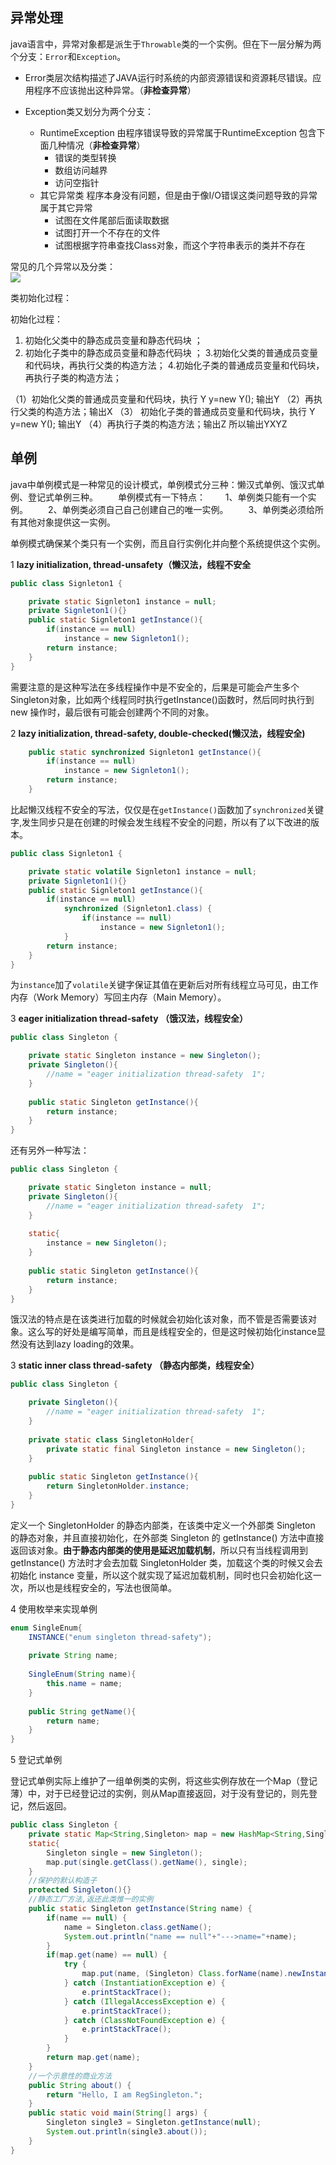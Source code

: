 
## 异常处理

java语言中，异常对象都是派生于`Throwable`类的一个实例。但在下一层分解为两个分支：`Error`和`Exception`。

* Error类层次结构描述了JAVA运行时系统的内部资源错误和资源耗尽错误。应用程序不应该抛出这种异常。（**非检查异常**）

* Exception类又划分为两个分支：
	* RuntimeException 由程序错误导致的异常属于RuntimeException 包含下面几种情况（**非检查异常**）
		* 错误的类型转换
		* 数组访问越界
		* 访问空指针
	* 其它异常类 程序本身没有问题，但是由于像I/O错误这类问题导致的异常属于其它异常
		* 试图在文件尾部后面读取数据
		* 试图打开一个不存在的文件
		* 试图根据字符串查找Class对象，而这个字符串表示的类并不存在

常见的几个异常以及分类：   
![](http://i.imgur.com/xpReDnJ.png)   



类初始化过程：

初始化过程： 
1. 初始化父类中的静态成员变量和静态代码块 ； 
2. 初始化子类中的静态成员变量和静态代码块 ； 
3.初始化父类的普通成员变量和代码块，再执行父类的构造方法；
4.初始化子类的普通成员变量和代码块，再执行子类的构造方法； 
 
（1）初始化父类的普通成员变量和代码块，执行  Y y=new Y();  输出Y 
（2）再执行父类的构造方法；输出X
（3） 初始化子类的普通成员变量和代码块，执行  Y y=new   Y();  输出Y 
（4）再执行子类的构造方法；输出Z
 所以输出YXYZ


## 单例

java中单例模式是一种常见的设计模式，单例模式分三种：懒汉式单例、饿汉式单例、登记式单例三种。
　　单例模式有一下特点：
　　1、单例类只能有一个实例。
　　2、单例类必须自己自己创建自己的唯一实例。
　　3、单例类必须给所有其他对象提供这一实例。

单例模式确保某个类只有一个实例，而且自行实例化并向整个系统提供这个实例。

1 **lazy initialization, thread-unsafety（懒汉法，线程不安全**

``` java
public class Signleton1 {

	private static Signleton1 instance = null;
	private Signleton1(){}
	public static Signleton1 getInstance(){
		if(instance == null)
			instance = new Signleton1();
		return instance;
	}
}
```
需要注意的是这种写法在多线程操作中是不安全的，后果是可能会产生多个Singleton对象，比如两个线程同时执行getInstance()函数时，然后同时执行到 new 操作时，最后很有可能会创建两个不同的对象。

2 **lazy initialization, thread-safety, double-checked(懒汉法，线程安全)**

```java
	public static synchronized Signleton1 getInstance(){
		if(instance == null)
			instance = new Signleton1();
		return instance;
	}

```
比起懒汉线程不安全的写法，仅仅是在`getInstance()`函数加了`synchronized`关键字,发生同步只是在创建的时候会发生线程不安全的问题，所以有了以下改进的版本。

```java
public class Signleton1 {

	private static volatile Signleton1 instance = null;
	private Signleton1(){}
	public static Signleton1 getInstance(){
		if(instance == null)
			synchronized (Signleton1.class) {
				if(instance == null)
					instance = new Signleton1();
			}			
		return instance;
	}
}
```

为`instance`加了`volatile`关键字保证其值在更新后对所有线程立马可见，由工作内存（Work Memory）写回主内存（Main Memory）。


3 **eager initialization thread-safety （饿汉法，线程安全）**

```java
public class Singleton {

	private static Singleton instance = new Singleton();
	private Singleton(){
	    //name = "eager initialization thread-safety  1";
	}
	 
	public static Singleton getInstance(){
	    return instance;
	}
}
```
还有另外一种写法：

```java
public class Singleton {

	private static Singleton instance = null;
	private Singleton(){
	    //name = "eager initialization thread-safety  1";
	}
	
	static{
		instance = new Singleton();
	}
	
	public static Singleton getInstance(){
	    return instance;
	}
}
```

饿汉法的特点是在该类进行加载的时候就会初始化该对象，而不管是否需要该对象。这么写的好处是编写简单，而且是线程安全的，但是这时候初始化instance显然没有达到lazy loading的效果。

3 **static inner class thread-safety （静态内部类，线程安全）**

```java
public class Singleton {

	private Singleton(){
	    //name = "eager initialization thread-safety  1";
	}
	
	private static class SingletonHolder{
	    private static final Singleton instance = new Singleton();
	}
	 
	public static Singleton getInstance(){
	    return SingletonHolder.instance;
	}
}
```

定义一个 SingletonHolder 的静态内部类，在该类中定义一个外部类 Singleton 的静态对象，并且直接初始化，在外部类 Singleton 的 getInstance() 方法中直接返回该对象。**由于静态内部类的使用是延迟加载机制**，所以只有当线程调用到 getInstance() 方法时才会去加载 SingletonHolder 类，加载这个类的时候又会去初始化 instance 变量，所以这个就实现了延迟加载机制，同时也只会初始化这一次，所以也是线程安全的，写法也很简单。

4 使用枚举来实现单例

```java
enum SingleEnum{
    INSTANCE("enum singleton thread-safety");
 
    private String name;
 
    SingleEnum(String name){
        this.name = name;
    }
 
    public String getName(){
        return name;
    }
}
```

5 登记式单例

登记式单例实际上维护了一组单例类的实例，将这些实例存放在一个Map（登记薄）中，对于已经登记过的实例，则从Map直接返回，对于没有登记的，则先登记，然后返回。
```java
public class Singleton {  
    private static Map<String,Singleton> map = new HashMap<String,Singleton>();  
    static{  
        Singleton single = new Singleton();  
        map.put(single.getClass().getName(), single);  
    }  
    //保护的默认构造子  
    protected Singleton(){}  
    //静态工厂方法,返还此类惟一的实例  
    public static Singleton getInstance(String name) {  
        if(name == null) {  
            name = Singleton.class.getName();  
            System.out.println("name == null"+"--->name="+name);  
        }  
        if(map.get(name) == null) {  
            try {  
                map.put(name, (Singleton) Class.forName(name).newInstance());  
            } catch (InstantiationException e) {  
                e.printStackTrace();  
            } catch (IllegalAccessException e) {  
                e.printStackTrace();  
            } catch (ClassNotFoundException e) {  
                e.printStackTrace();  
            }  
        }  
        return map.get(name);  
    }  
    //一个示意性的商业方法  
    public String about() {      
        return "Hello, I am RegSingleton.";      
    }      
    public static void main(String[] args) {  
        Singleton single3 = Singleton.getInstance(null);  
        System.out.println(single3.about());  
    }  
}
```

